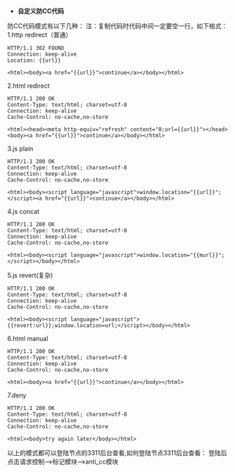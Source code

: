 -  **自定义防CC代码**

防CC代码模式有以下几种： 注：复制代码时代码中间一定要空一行，如下格式：
1.http redirect（普通）
```
HTTP/1.1 302 FOUND  
Connection: keep-alive  
Location: {{url}}  

<html><body><a href="{{url}}">continue</a></body></html>  
```
2.html redirect
```
HTTP/1.1 200 OK  
Content-Type: text/html; charset=utf-8  
Connection: keep-alive  
Cache-Control: no-cache,no-store  

<html><head><meta http-equiv="refresh" content="0;url={{url}}"></head><body><a href="{{url}}">continue</a></body></html>
```
3.js plain
```
HTTP/1.1 200 OK  
Content-Type: text/html; charset=utf-8  
Connection: keep-alive  
Cache-Control: no-cache,no-store  

<html><body><script language="javascript">window.location="{{url}}";</script><a href="{{url}}">continue</a></body></html>
```
4.js concat
```
HTTP/1.1 200 OK  
Content-Type: text/html; charset=utf-8  
Connection: keep-alive  
Cache-Control: no-cache,no-store  

<html><body><script language="javascript">window.location="{{murl}}";</script></body></html>
```
5.js revert(复杂)
```
HTTP/1.1 200 OK  
Content-Type: text/html; charset=utf-8  
Connection: keep-alive  
Cache-Control: no-cache,no-store  

<html><body><script language="javascript">{{revert:url}};window.location=url;</script></body></html>
```
6.html manual
```
HTTP/1.1 200 OK  
Content-Type: text/html; charset=utf-8  
Connection: keep-alive  
Cache-Control: no-cache,no-store  

<html><body><a href="{{url}}">continue</a></body></html>  
```
7.deny
```
HTTP/1.1 200 OK  
Content-Type: text/html; charset=utf-8  
Connection: keep-alive  
Cache-Control: no-cache,no-store  

<html><body>try again later</body></html>
```
以上的模式都可以登陆节点的3311后台查看,如何登陆节点3311后台查看：
登陆后点击请求控制-->标记模块-->anti_cc模块
